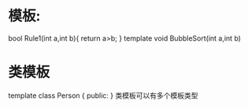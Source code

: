 # 模板:
bool Rule1(int a,int b){
    return a>b;
}
template<typename TT>
void BubbleSort(int a,int b)
# 类模板
template<typename TT>
class Person
{
    public:
}
类模板可以有多个模板类型